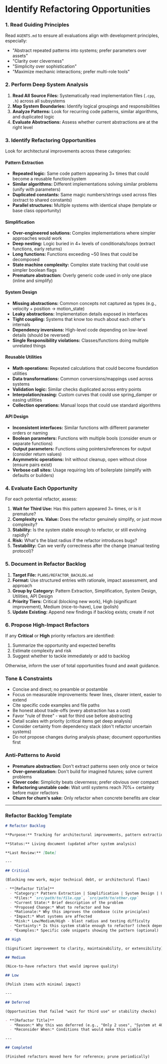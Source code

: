 # Identify Refactoring Opportunities

### 1. Read Guiding Principles

Read `AGENTS.md` to ensure all evaluations align with development principles, especially:
- "Abstract repeated patterns into systems; prefer parameters over assets"
- "Clarity over cleverness"
- "Simplicity over sophistication"
- "Maximize mechanic interactions; prefer multi-role tools"

### 2. Perform Deep System Analysis

1.  **Read All Source Files:** Systematically read implementation files (`.cpp`, `.h`) across all subsystems
2.  **Map System Boundaries:** Identify logical groupings and responsibilities
3.  **Analyze Patterns:** Look for recurring code patterns, similar algorithms, and duplicated logic
4.  **Evaluate Abstractions:** Assess whether current abstractions are at the right level

### 3. Identify Refactoring Opportunities

Look for architectural improvements across these categories:

#### Pattern Extraction
- **Repeated logic:** Same code pattern appearing 3+ times that could become a reusable function/system
- **Similar algorithms:** Different implementations solving similar problems (unify with parameters)
- **Duplicated constants:** Same magic numbers/strings used across files (extract to shared constants)
- **Parallel structures:** Multiple systems with identical shape (template or base class opportunity)

#### Simplification
- **Over-engineered solutions:** Complex implementations where simpler approaches would work
- **Deep nesting:** Logic buried in 4+ levels of conditionals/loops (extract functions, early returns)
- **Long functions:** Functions exceeding ~50 lines that could be decomposed
- **State machine complexity:** Complex state tracking that could use simpler boolean flags
- **Premature abstraction:** Overly generic code used in only one place (inline and simplify)

#### System Design
- **Missing abstractions:** Common concepts not captured as types (e.g., velocity + position → motion_state)
- **Leaky abstractions:** Implementation details exposed in interfaces
- **Tight coupling:** Systems that know too much about each other's internals
- **Dependency inversions:** High-level code depending on low-level details (should be reversed)
- **Single Responsibility violations:** Classes/functions doing multiple unrelated things

#### Reusable Utilities
- **Math operations:** Repeated calculations that could become foundation utilities
- **Data transformations:** Common conversions/mappings used across systems
- **Validation logic:** Similar checks duplicated across entry points
- **Interpolation/easing:** Custom curves that could use spring_damper or easing utilities
- **Collection operations:** Manual loops that could use standard algorithms

#### API Design
- **Inconsistent interfaces:** Similar functions with different parameter orders or naming
- **Boolean parameters:** Functions with multiple bools (consider enum or separate functions)
- **Output parameters:** Functions using pointers/references for output (consider return values)
- **Asymmetric operations:** Init without cleanup, open without close (ensure pairs exist)
- **Verbose call sites:** Usage requiring lots of boilerplate (simplify with defaults or builders)

### 4. Evaluate Each Opportunity

For each potential refactor, assess:

1.  **Wait for Third Use:** Has this pattern appeared 3+ times, or is it premature?
2.  **Complexity vs. Value:** Does the refactor genuinely simplify, or just move complexity?
3.  **Stability:** Is the system stable enough to refactor, or still evolving rapidly?
4.  **Risk:** What's the blast radius if the refactor introduces bugs?
5.  **Testability:** Can we verify correctness after the change (manual testing protocol)?

### 5. Document in Refactor Backlog

1.  **Target File:** `PLANS/REFACTOR_BACKLOG.md`
2.  **Format:** Use structured entries with rationale, impact assessment, and approach
3.  **Group by Category:** Pattern Extraction, Simplification, System Design, Utilities, API Design
4.  **Priority Tiers:** Critical (blocking new work), High (significant improvement), Medium (nice-to-have), Low (polish)
5.  **Update Existing:** Append new findings if backlog exists; create if not

### 6. Propose High-Impact Refactors

If any **Critical** or **High** priority refactors are identified:

1.  Summarize the opportunity and expected benefits
2.  Estimate complexity and risk
3.  Suggest whether to tackle immediately or add to backlog

Otherwise, inform the user of total opportunities found and await guidance.

### Tone & Constraints

-   Concise and direct; no preamble or postamble
-   Focus on measurable improvements: fewer lines, clearer intent, easier to extend
-   Cite specific code examples and file paths
-   Be honest about trade-offs (every abstraction has a cost)
-   Favor "rule of three" - wait for third use before abstracting
-   Detail scales with priority (critical items get deep analysis)
-   Consider certainty from dependency stack (don't refactor uncertain systems)
-   Do not propose changes during analysis phase; document opportunities first

### Anti-Patterns to Avoid

-   **Premature abstraction:** Don't extract patterns seen only once or twice
-   **Over-generalization:** Don't build for imagined futures; solve current problems
-   **Clever code:** Simplicity beats cleverness; prefer obvious over compact
-   **Refactoring unstable code:** Wait until systems reach 70%+ certainty before major refactors
-   **Churn for churn's sake:** Only refactor when concrete benefits are clear

---

### Refactor Backlog Template

```markdown
# Refactor Backlog

**Purpose:** Tracking for architectural improvements, pattern extraction, and system simplification opportunities that improve code quality and maintainability.

**Status:** Living document (updated after system analysis)

**Last Review:** [Date]

---

## Critical

(Blocking new work, major technical debt, or architectural flaws)

- **[Refactor Title]**
  - *Category:* Pattern Extraction | Simplification | System Design | Utilities | API Design
  - *Files:* `src/path/to/file.cpp`, `src/path/to/other.cpp`
  - *Current State:* Brief description of the problem
  - *Proposed Change:* What to refactor and how
  - *Rationale:* Why this improves the codebase (cite principles)
  - *Impact:* What systems are affected
  - *Risk:* Low/Medium/High - blast radius and testing difficulty
  - *Certainty:* Is this system stable enough to refactor? (check dependency stack)
  - *Examples:* Specific code snippets showing the pattern (optional)

## High

(Significant improvement to clarity, maintainability, or extensibility)

## Medium

(Nice-to-have refactors that would improve quality)

## Low

(Polish items with minimal impact)

---

## Deferred

(Opportunities that failed "wait for third use" or stability checks)

- **[Refactor Title]**
  - *Reason:* Why this was deferred (e.g., "Only 2 uses", "System at 40% certainty")
  - *Reconsider When:* Conditions that would make this viable

---

## Completed

(Finished refactors moved here for reference; prune periodically)
```
